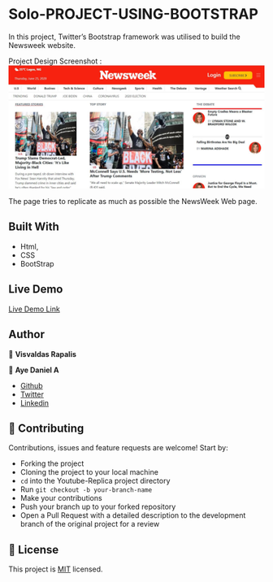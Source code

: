 # Solo-PROJECT-USING-BOOTSTRAP

In this project, Twitter’s Bootstrap framework was utilised to build the Newsweek website.

Project Design Screenshot : ![Project Design](images/newsweek-project-page.JPG)

The page tries to replicate as much as possible the NewsWeek Web page.

## Built With

- Html,
- CSS
- BootStrap

## Live Demo

[Live Demo Link](https://rawcdn.githack.com/Alaska01/bootstrap/56e6747b8ec54ce82d456ffd0fcc05ff5593cc4f/index.html)

## Author

👤 **Visvaldas Rapalis**

👤 **Aye Daniel A**

- [Github](https://github.com/Alaska01)
- [Twitter](https://twitter.com/AyeAsoo)
- [Linkedin](https://www.linkedin.com/in/daniel-asoo-aye-178500140/)

## 🤝 Contributing

Contributions, issues and feature requests are welcome! Start by:

- Forking the project
- Cloning the project to your local machine
- `cd` into the Youtube-Replica project directory
- Run `git checkout -b your-branch-name`
- Make your contributions
- Push your branch up to your forked repository
- Open a Pull Request with a detailed description to the development branch of the original project for a review

## 📝 License

This project is [MIT](https://opensource.org/licenses/MIT) licensed.

